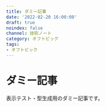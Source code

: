 ```yaml
---
title: ダミー記事
date: '2022-02-20 16:00:00'
draft: true
noindex: false
channel: 技術ノート
category: オフトピック
tags:
- オフトピック
---
```


# ダミー記事

表示テスト・型生成用のダミー記事です。
